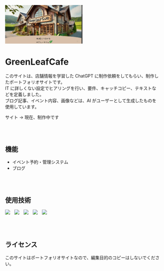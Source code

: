 <img src="https://raw.githubusercontent.com/stwch/stwch/refs/heads/main/green-leaf-cafe-top.webp" alt="GreenLeafCafe" style="width:50%;max-width:300px;" />

# GreenLeafCafe
このサイトは、店舗情報を学習した ChatGPT に制作依頼をしてもらい、制作したポートフォリオサイトです。<br />
IT に詳しくない設定でヒアリングを行い、要件、キャッチコピー、テキストなどを定義しました。<br />
ブログ記事、イベント内容、画像などは、AI がユーザーとして生成したものを使用しています。

サイト → 現在、制作中です

<br />
<br />

## 機能
- イベント予約・管理システム
- ブログ

<br />
<br />

## 使用技術
<img src="https://img.shields.io/badge/-Next.js-333.svg?logo=nextdotjs&style=flat">　<img src="https://img.shields.io/badge/-WordPress-333.svg?logo=wordpress&style=flat">　<img src="https://img.shields.io/badge/-HTML-333.svg?logo=html5&style=flat">　<img src="https://img.shields.io/badge/-CSS-333.svg?logo=css&style=flat">　<img src="https://img.shields.io/badge/-TypeScript-333.svg?logo=typescript&style=flat">

<br />
<br />

## ライセンス
このサイトはポートフォリオサイトなので、編集目的のコピーはしないでください。
